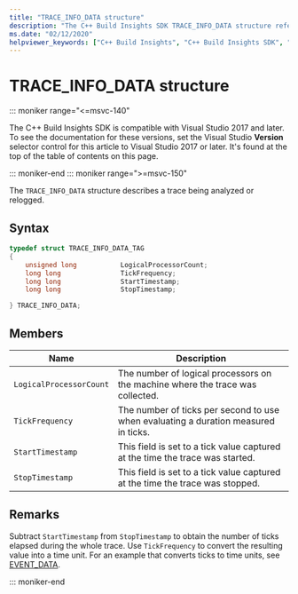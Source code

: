 ```yaml
---
title: "TRACE_INFO_DATA structure"
description: "The C++ Build Insights SDK TRACE_INFO_DATA structure reference."
ms.date: "02/12/2020"
helpviewer_keywords: ["C++ Build Insights", "C++ Build Insights SDK", "TRACE_INFO_DATA", "throughput analysis", "build time analysis", "vcperf.exe"]
---
```

# TRACE_INFO_DATA structure

::: moniker range="<=msvc-140"

The C++ Build Insights SDK is compatible with Visual Studio 2017 and later. To see the documentation for these versions, set the Visual Studio **Version** selector control for this article to Visual Studio 2017 or later. It's found at the top of the table of contents on this page.

::: moniker-end
::: moniker range=">=msvc-150"

The `TRACE_INFO_DATA` structure describes a trace being analyzed or relogged.

## Syntax

```cpp
typedef struct TRACE_INFO_DATA_TAG
{
    unsigned long           LogicalProcessorCount;
    long long               TickFrequency;
    long long               StartTimestamp;
    long long               StopTimestamp;

} TRACE_INFO_DATA;
```

## Members

| Name | Description |
|--|--|
| `LogicalProcessorCount` | The number of logical processors on the machine where the trace was collected. |
| `TickFrequency` | The number of ticks per second to use when evaluating a duration measured in ticks. |
| `StartTimestamp` | This field is set to a tick value captured at the time the trace was started. |
| `StopTimestamp` | This field is set to a tick value captured at the time the trace was stopped. |

## Remarks

Subtract `StartTimestamp` from `StopTimestamp` to obtain the number of ticks elapsed during the whole trace. Use `TickFrequency` to convert the resulting value into a time unit. For an example that converts ticks to time units, see [EVENT_DATA](event-data-struct.md).

::: moniker-end
